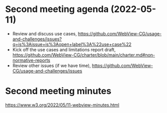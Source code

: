 # Second meeting agenda (2022-05-11)


* Review and discuss use cases, https://github.com/WebView-CG/usage-and-challenges/issues?q=is%3Aissue+is%3Aopen+label%3A%22use+case%22
* Kick off the use cases and limitations report draft, https://github.com/WebView-CG/charter/blob/main/charter.md#non-normative-reports
* Review other issues (if we have time), https://github.com/WebView-CG/usage-and-challenges/issues

# Second meeting minutes 
https://www.w3.org/2022/05/11-webview-minutes.html
